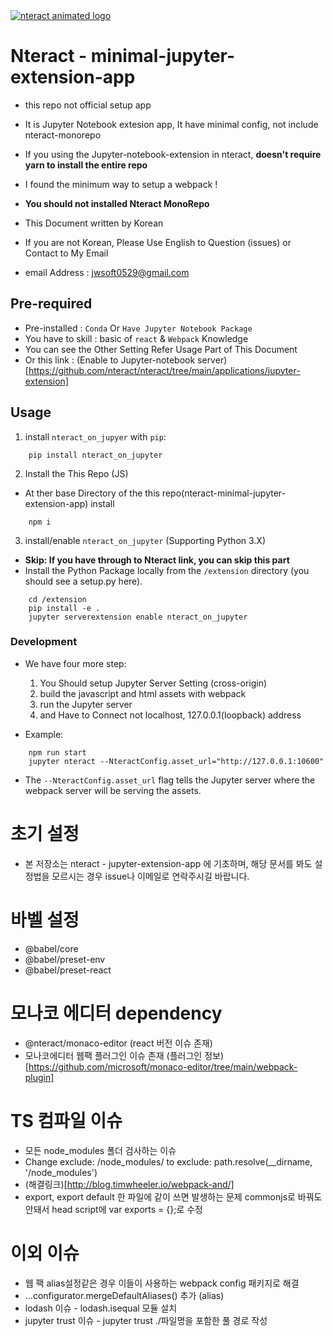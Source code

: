 <a href="https://github.com/nteract/nteract/tree/main/applications/jupyter-extension">
    <img src="https://cloud.githubusercontent.com/assets/836375/15271096/98e4c102-19fe-11e6-999a-a74ffe6e2000.gif" alt="nteract animated logo" style="text-align:center"/>
</a>

# Nteract - minimal-jupyter-extension-app
- this repo not official setup app
- It is Jupyter Notebook extesion app, It have minimal config, not include nteract-monorepo
- If you using the Jupyter-notebook-extension in nteract, **doesn't require yarn to install the entire repo**
- I found the minimum way to setup a webpack !
- **You should not installed Nteract MonoRepo** 

- This Document written by Korean
- If you are not Korean, Please Use English to Question (issues) or Contact to My Email
- email Address : jwsoft0529@gmail.com


## Pre-required
- Pre-installed : `Conda` Or `Have Jupyter Notebook Package`
- You have to skill : basic of `react` & `Webpack` Knowledge
- You can see the Other Setting Refer Usage Part of This Document
- Or this link : (Enable to Jupyter-notebook server)[https://github.com/nteract/nteract/tree/main/applications/jupyter-extension]

## Usage
1. install `nteract_on_jupyer` with `pip`:
```
    pip install nteract_on_jupyter
```

2. Install the This Repo (JS)
- At ther base Directory of the this repo(nteract-minimal-jupyter-extension-app) install
```
    npm i
```
3. install/enable `nteract_on_jupyter` (Supporting Python 3.X)
- **Skip: If you have through to Nteract link, you can skip this part**
- Install the Python Package locally from the `/extension` directory (you should see a setup.py here).
```
    cd /extension
    pip install -e .
    jupyter serverextension enable nteract_on_jupyter
```

### Development

- We have four more step:
    1. You Should setup Jupyter Server Setting (cross-origin) 
    2. build the javascript and html assets with webpack
    3. run the Jupyter server 
    4. and Have to Connect not localhost, 127.0.0.1(loopback) address

- Example:
```
    npm run start
    jupyter nteract --NteractConfig.asset_url="http://127.0.0.1:10600"
```
- The `--NteractConfig.asset_url` flag tells the Jupyter server where the webpack server will be serving the assets.


# 초기 설정

- 본 저장소는 nteract - jupyter-extension-app 에 기초하며, 해당 문서를 봐도 설정법을 모르시는 경우 issue나 이메일로 연락주시길 바랍니다.

# 바벨 설정

- @babel/core
- @babel/preset-env
- @babel/preset-react

# 모나코 에디터 dependency

- @nteract/monaco-editor (react 버전 이슈 존재)
- 모나코에디터 웹팩 플러그인 이슈 존재 (플러그인 정보)[https://github.com/microsoft/monaco-editor/tree/main/webpack-plugin]

# TS 컴파일 이슈

- 모든 node_modules 폴더 검사하는 이슈
- Change exclude: /node_modules/ to exclude: path.resolve(\_\_dirname, '/node_modules')
- (해결링크)[http://blog.timwheeler.io/webpack-and/]
- export, export default 한 파일에 같이 쓰면 발생하는 문제 commonjs로 바꿔도 안돼서 head script에 var exports = {};로 수정

# 이외 이슈

- 웹 팩 alias설정같은 경우 이들이 사용하는 webpack config 패키지로 해결
- ...configurator.mergeDefaultAliases() 추가 (alias)
- lodash 이슈 - lodash.isequal 모듈 설치
- jupyter trust 이슈 - jupyter trust ./파일명을 포함한 풀 경로 작성
